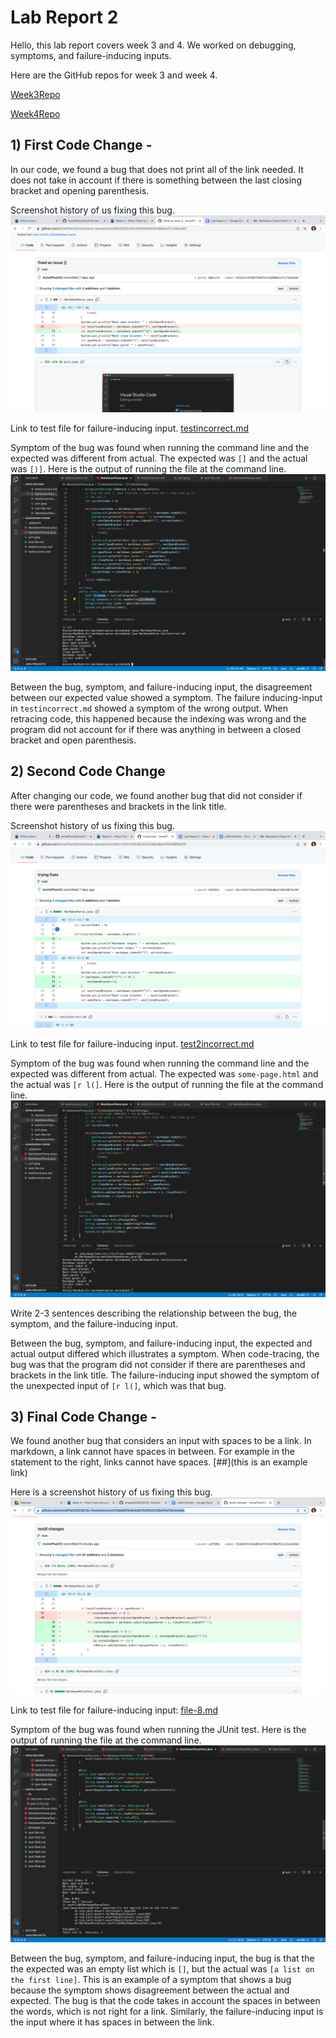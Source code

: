 # Lab Report 2
Hello, this lab report covers week 3 and 4. We worked on debugging, symptoms, and failure-inducing inputs. 

Here are the GitHub repos for week 3 and week 4. 

[Week3Repo](https://github.com/AnniePhan02/markdown-parse)

[Week4Repo](https://github.com/AnniePhan02/CSE15L-Panther.git 
)



## 1) First Code Change -
In our code, we found a bug that does not print all of the link needed. It does not take in account if there is something between the last closing bracket and opening parenthesis.

Screenshot history of us fixing this bug. 
![Image](CommitFix1.png)

Link to test file for failure-inducing input. [testincorrect.md](https://github.com/AnniePhan02/markdown-parse/blob/main/testincorrect.md)

Symptom of the bug was found when running the command line and the expected was different from actual. The expected was `[]` and the actual was `[)]`. Here is the output of running the file at the command line. 
![Image](CommitFix1Error.png)

Between the bug, symptom, and failure-inducing input, the disagreement between our expected value showed a symptom. The failure inducing-input in `testincorrect.md` showed a symptom of the wrong output. When retracing code, this happened because the indexing was wrong and the program did not account for if there was anything in between a closed bracket and open parenthesis. 

## 2) Second Code Change
After changing our code, we found another bug that did not consider if there were parentheses and brackets in the link title.

Screenshot history of us fixing this bug. 
![Image](CommitFix2.png)

Link to test file for failure-inducing input.
[test2incorrect.md](https://github.com/AnniePhan02/markdown-parse/blob/81c112bf22e6c653d32236ba8aef395d98f6e29f/test2incorrect.md)


Symptom of the bug was found when running the command line and the expected was different from actual. The expected was `some-page.html` and the actual was `[r l(]`. Here is the output of running the file at the command line. 
![Image](CommitFix2Error.png)

Write 2-3 sentences describing the relationship between the bug, the symptom, and the failure-inducing input.

Between the bug, symptom, and failure-inducing input, the expected and actual output differed which illustrates a symptom. When code-tracing, the bug was that the program did not consider if there are parentheses and brackets in the link title. The failure-inducing input showed the symptom of the unexpected input of `[r l(]`, which was that bug. 



## 3) Final Code Change - 
We found another bug that considers an input with spaces to be a link. In markdown, a link cannot have spaces in between. For example in the statement to the right, links cannot have spaces. [##](this is an example link)

Here is a screenshot history of us fixing this bug. 
![Image](CommitHistory3.png)

Link to test file for failure-inducing input: [file-8.md](https://github.com/AnniePhan02/CSE15L-Panther/blob/main/test-file8.md)

Symptom of the bug was found when running the JUnit test. Here is the output of running the file at the command line. 
![Image](JUnitTest8.png)


Between the bug, symptom, and failure-inducing input, the bug is that the the expected was an empty list which is `[]`, but the actual was `[a list on the first line]`. This is an example of a symptom that shows a bug because the symptom shows disagreement between the actual and expected. The bug is that the code takes in account the spaces in between the words, which is not right for a link. Similarly, the failure-inducing input is the input where it has spaces in between the link. 